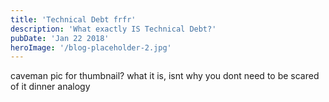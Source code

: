 ```yaml
---
title: 'Technical Debt frfr'
description: 'What exactly IS Technical Debt?'
pubDate: 'Jan 22 2018'
heroImage: '/blog-placeholder-2.jpg'
---
```


caveman pic for thumbnail?
what it is, isnt 
why you dont need to be scared of it
dinner analogy